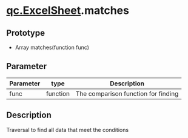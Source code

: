 # [qc.ExcelSheet](ExcelSheet.md).matches

## Prototype
* Array matches(function func)

## Parameter
| Parameter | type | Description |
| ------------- | ------------- | -------------|
| func | function | The comparison function for finding |

## Description
Traversal to find all data that meet the conditions
